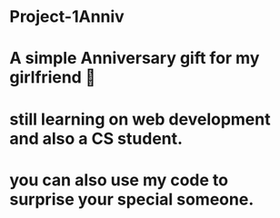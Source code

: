 # Project-1Anniv
# A simple Anniversary gift for my girlfriend 💖
# still learning on web development and also a CS student.
# you can also use my code to surprise your special someone.
